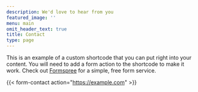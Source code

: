 ```yaml
---
description: We'd love to hear from you
featured_image: ''
menu: main
omit_header_text: true
title: Contact
type: page
---
```

This is an example of a custom shortcode that you can put right into your content. You will need to add a form action to the shortcode to make it work. Check out [Formspree](https://formspree.io/) for a simple, free form service.

{{< form-contact action="<https://example.com>" >}}
